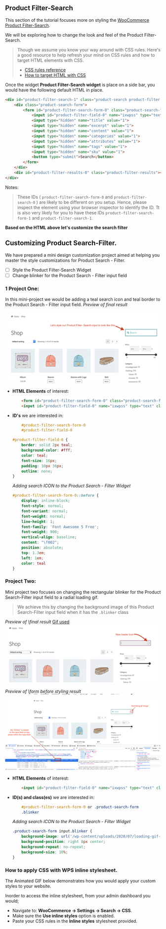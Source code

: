
## Product Filter-Search 

This section of the tutorial focuses more on styling the [WooCommerce Product Filter-Search](https://docs.woocommerce.com/document/woocommerce-product-search/widgets/product-filter-search/). 

We will be exploring how to change the look and feel of the Product Filter-Search.

> 
> Though we assume you know your way around with CSS rules. Here's a good resource to help refresh your mind on CSS rules and how to target HTML elements with CSS.
> * [CSS rules reference](https://developer.mozilla.org/en-US/docs/Web/CSS/Reference)
> * [How to target HTML with CSS](https://developer.mozilla.org/en-US/docs/Learn/CSS/Building_blocks/Selectors)

> 

Once the widget **Product Filter-Search widget** is place on a side bar, you would have the following default HTML in place.

``` html
<div id="product-filter-search-1" class="product-search product-filter product-search-filter-search" style="">
    <div class="product-search-form">
        <form id="product-filter-search-form-0" class="product-search-form " action="..." method="...">
            <input id="product-filter-field-0" name="ixwpss" type="text" class="product-filter-field" placeholder="..." autocomplete="off" value="">
            <input type="hidden" name="title" value="1">
            <input type="hidden" name="excerpt" value="1">
            <input type="hidden" name="content" value="1">
            <input type="hidden" name="categories" value="1">
            <input type="hidden" name="attributes" value="1">
            <input type="hidden" name="tags" value="1">
            <input type="hidden" name="sku" value="1">
            <button type="submit">Search</button>
        </form>
    </div>
    <div id="product-filter-results-0" class="product-filter-results"></div>
</div>
```
Notes:
> These IDs ( `product-filter-search-form-0` and `product-filter-search-0` ) are likely to be different on you setup. Hence, please inspect the element using your browser inspector to identify the ID. Tt is also very likely for you to have these IDs `product-filter-search-form-1` and `product-filter-search-1`.

**Based on the HTML above let's customize the search filter**

## Customizing Product Search-Filter.
We have prepared a mini design customization project aimed at helping  you master the style customizations for Product Search - Filter.
* [ ] Style the Product Filter-Search Widget
* [ ] Change blinker for the Product Search - Filter input field

### 1 Project One: 
In this mini-project we would be adding a teal search icon and teal border to the Product Search - Filter input field.
_Preview of final result_

![Product Search - Filter Example 1](/p_s_f_input.png)

*   **HTML Elements** of interest:
    ``` html
        <form id="product-filter-search-form-0" class="product-search-form " action="..." method="...">
        <input id="product-filter-field-0" name="ixwpss" type="text" class="product-filter-field" placeholder="..." autocomplete="off" value="">
    ```
*   **ID's** we are interested in:
    ```css
        #product-filter-search-form-0
        #product-filter-field-0
    ```
    ``` css
    #product-filter-field-0 {
        border: solid 2px teal;
        background-color: #fff;
        color: teal;
        font-size: 16px;
        padding: 10px 36px;
        outline: none;
    }
    ```
    _Adding search ICON to the Product Search - Filter Widget_

    ``` css
    #product-filter-search-form-0::before {
        display: inline-block;
        font-style: normal;
        font-variant: normal;
        font-weight: normal;
        line-height: 1;
        font-family: 'Font Awesome 5 Free';
        font-weight: 900;
        vertical-align: baseline;
        content: "\f002";
        position: absolute;
        top: 1.3em;
        left: 1em;
        color: teal
    }
    ```

### Project Two: 
Mini project two focuses on changing the rectangular blinker for the Product Search-Filter input field to a radial loading gif. 

> We achieve this by changing the background image of this Product Search-Filter input field when it has the `.blinker` class
    
_Preview of \final result_
[Gif used](https://ya-webdesign.com/image/loading-gif-png/654656.html)
![Product Search - Filter Example 1](/blinker_final.png)

_Preview of \form before styling result_
![Product Search - Filter Example 1](/blinker_before.png)

*   **HTML Elements** of interest:
    ``` html
        <input id="product-filter-field-0" name="ixwpss" type="text" class="product-filter-field blinker" placeholder="..." autocomplete="off" value="">
    ```
*   **ID(s) and class(es)** we are interested in:
    ```css
        #product-filter-search-form-0 or .product-search-form
        .blinker
    ```

    _Adding search ICON to the Product Search - Filter Widget_
    ``` css
    .product-search-form input.blinker {
        background-image: url('/wp-content/uploads/2020/07/loading-gif-png.gif');
        background-position: right 8px center;
        background-repeat: no-repeat;
        background-size: 10%;
    }
    ```
        

### How to apply CSS with WPS inline stylesheet.
The Animated GIF below demonstrates how you would apply your custom styles to your website.

Inorder to access the inline stylesheet, from your admin dashboard you would;
* Navigate to: **WooCommerce -> Settings -> Search -> CSS**. 
* Make sure the **Use inline styles** option is enabled. 
* Paste your CSS rules in the **Inline styles** stylesheet provided.


